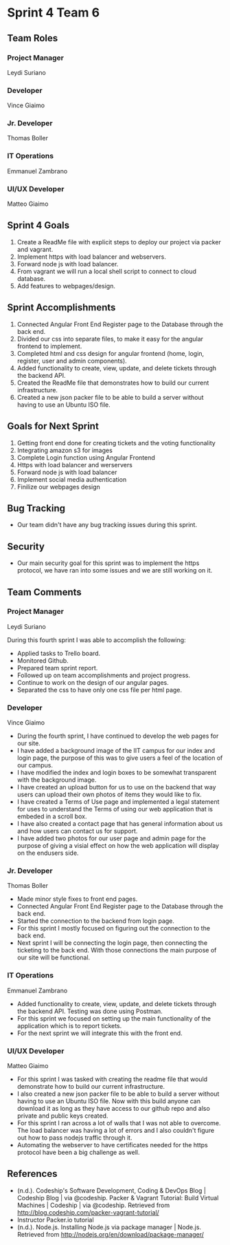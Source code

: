 # Sprint 4 Team 6

## Team Roles

### Project Manager
Leydi Suriano

### Developer
Vince Giaimo

### Jr. Developer
Thomas Boller

### IT Operations
Emmanuel Zambrano

### UI/UX Developer
Matteo Giaimo

## Sprint 4 Goals

1. Create a ReadMe file with explicit steps to deploy our project via packer and vagrant.
2. Implement https with load balancer and webservers.
3. Forward node js with load balancer.
4. From vagrant we will run a local shell script to connect to cloud database.
5. Add features to webpages/design.

## Sprint Accomplishments

1. Connected Angular Front End Register page to the Database through the back end.
2. Divided our css into separate files, to make it easy for the angular frontend to implement.
3. Completed html and css design for angular frontend (home, login, register, user and admin components).
4. Added functionality to create, view, update, and delete tickets through the backend API.
5. Created the ReadMe file that demonstrates how to build our current infrastructure.
6. Created a new json packer file to be able to build a server without having to use an Ubuntu ISO file.

## Goals for Next Sprint
1. Getting front end done for creating tickets and the voting functionality
2. Integrating amazon s3 for images
3. Complete Login function using Angular Frontend
4. Https with load balancer and werservers
5. Forward node js with load balancer
6. Implement social media authentication
7. Finilize our webpages design

## Bug Tracking

- Our team didn't have any bug tracking issues during this sprint.

## Security

- Our main security goal for this sprint was to implement the https protocol, we have ran into some issues and we are still working on it.

## Team Comments

### Project Manager
Leydi Suriano

During this fourth sprint I was able to accomplish the following:
- Applied tasks to Trello board.
- Monitored Github.
- Prepared team sprint report.
- Followed up on team accomplishments and project progress.
- Continue to work on the design of our angular pages.
- Separated the css to have only one css file per html page.

### Developer
Vince Giaimo

- During the fourth sprint, I have continued to develop the web pages for our site. 
- I have added a background image of the IIT campus for our index and login page, the purpose of this was to give users a feel of the location of our campus. 
- I have modified the index and login boxes to be somewhat transparent with the background image. 
- I have created an upload button for us to use on the backend that way users can upload their own photos of items they would like to fix. 
- I have created a Terms of Use page and implemented a legal statement for uses to understand the Terms of using our web application that is embeded in a scroll box. 
- I have also created a contact page that has general information about us and how users can contact us for support. 
- I have added two photos for our user page and admin page for the purpose of giving a visial effect on how the web application will display on the endusers side. 

### Jr. Developer
Thomas Boller

- Made minor style fixes to front end pages.
- Connected Angular Front End Register page to the Database through the back end.
- Started the connection to the backend from login page.
- For this sprint I mostly focused on figuring out the connection to the back end. 
- Next sprint I will be connecting the login page, then connecting the ticketing to the back end. With those connections the main purpose of our site will be functional.

### IT Operations
Emmanuel Zambrano

- Added functionality to create, view, update, and delete tickets through the backend API. Testing was done using Postman. 
- For this sprint we focused on setting up the main functionality of the application which is to report tickets. 
- For the next sprint we will integrate this with the front end. 

### UI/UX Developer
Matteo Giaimo

- For this sprint I was tasked with creating the readme file that would demonstrate how to build our current infrastructure. 
- I also created a new json packer file to be able to build a server without having to use an Ubuntu ISO file. Now with this build anyone can download it as long as they have access to our github repo and also private and public keys created. 
- For this sprint I ran across a lot of walls that I was not able to overcome. The load balancer was having a lot of errors and I also couldn't figure out how to pass nodejs traffic through it. 
- Automating the webserver to have certificates needed for the https protocol have been a big challenge as well.

## References

- (n.d.). Codeship's Software Development, Coding & DevOps Blog | Codeship Blog | via @codeship. Packer & Vagrant Tutorial: Build Virtual Machines | Codeship | via @codeship. Retrieved from http://blog.codeship.com/packer-vagrant-tutorial/
- Instructor Packer.io tutorial
- (n.d.). Node.js. Installing Node.js via package manager | Node.js. Retrieved from http://nodejs.org/en/download/package-manager/
